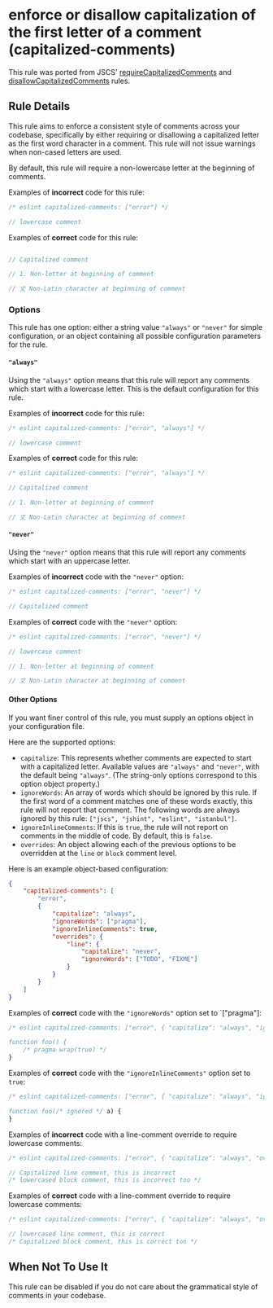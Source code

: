# enforce or disallow capitalization of the first letter of a comment (capitalized-comments)

This rule was ported from JSCS' [requireCapitalizedComments](http://jscs.info/rule/requireCapitalizedComments) and [disallowCapitalizedComments](http://jscs.info/rule/disallowCapitalizedComments) rules.


## Rule Details

This rule aims to enforce a consistent style of comments across your codebase, specifically by either requiring or disallowing a capitalized letter as the first word character in a comment. This rule will not issue warnings when non-cased letters are used.

By default, this rule will require a non-lowercase letter at the beginning of comments.

Examples of **incorrect** code for this rule:

```js
/* eslint capitalized-comments: ["error"] */

// lowercase comment

```

Examples of **correct** code for this rule:

```js

// Capitalized comment

// 1. Non-letter at beginning of comment

// 丈 Non-Latin character at beginning of comment

```

### Options

This rule has one option: either a string value `"always"` or `"never"` for simple configuration, or an object containing all possible configuration parameters for the rule.

#### `"always"`

Using the `"always"` option means that this rule will report any comments which start with a lowercase letter. This is the default configuration for this rule.

Examples of **incorrect** code for this rule:

```js
/* eslint capitalized-comments: ["error", "always"] */

// lowercase comment

```

Examples of **correct** code for this rule:

```js
/* eslint capitalized-comments: ["error", "always"] */

// Capitalized comment

// 1. Non-letter at beginning of comment

// 丈 Non-Latin character at beginning of comment

```

#### `"never"`

Using the `"never"` option means that this rule will report any comments which start with an uppercase letter.

Examples of **incorrect** code with the `"never"` option:

```js
/* eslint capitalized-comments: ["error", "never"] */

// Capitalized comment

```

Examples of **correct** code with the `"never"` option:

```js
/* eslint capitalized-comments: ["error", "never"] */

// lowercase comment

// 1. Non-letter at beginning of comment

// 丈 Non-Latin character at beginning of comment

```

#### Other Options

If you want finer control of this rule, you must supply an options object in your configuration file.

Here are the supported options:

* `capitalize`: This represents whether comments are expected to start with a capitalized letter. Available values are `"always"` and `"never"`, with the default being `"always"`. (The string-only options correspond to this option object property.)
* `ignoreWords`: An array of words which should be ignored by this rule. If the first word of a comment matches one of these words exactly, this rule will not report that comment. The following words are always ignored by this rule: `["jscs", "jshint", "eslint", "istanbul"]`.
* `ignoreInlineComments`: If this is `true`, the rule will not report on comments in the middle of code. By default, this is `false`.
* `overrides`: An object allowing each of the previous options to be overridden at the `line` or `block` comment level.

Here is an example object-based configuration:

```json
{
    "capitalized-comments": [
        "error",
        {
            "capitalize": "always",
            "ignoreWords": ["pragma"],
            "ignoreInlineComments": true,
            "overrides": {
                "line": {
                    "capitalize": "never",
                    "ignoreWords": ["TODO", "FIXME"]
                }
            }
        }
    ]
}
```

Examples of **correct** code with the `"ignoreWords"` option set to `["pragma"]:

```js
/* eslint capitalized-comments: ["error", { "capitalize": "always", "ignoreWords": ["pragma"] }]

function foo() {
    /* pragma wrap(true) */
}

```

Examples of **correct** code with the `"ignoreInlineComments"` option set to `true`:

```js
/* eslint capitalized-comments: ["error", { "capitalize": "always", "ignoreInlineComments": true }]

function foo(/* ignored */ a) {
}

```

Examples of **incorrect** code with a line-comment override to require lowercase comments:

```js
/* eslint capitalized-comments: ["error", { "capitalize": "always", "overrides": { "line": { "capitalize": "never" } } }]

// Capitalized line comment, this is incorrect
/* lowercased block comment, this is incorrect too */

```

Examples of **correct** code with a line-comment override to require lowercase comments:

```js
/* eslint capitalized-comments: ["error", { "capitalize": "always", "overrides": { "line": { "capitalize": "never" } } }]

// lowercased line comment, this is correct
/* Capitalized block comment, this is correct too */

```

## When Not To Use It

This rule can be disabled if you do not care about the grammatical style of comments in your codebase.
